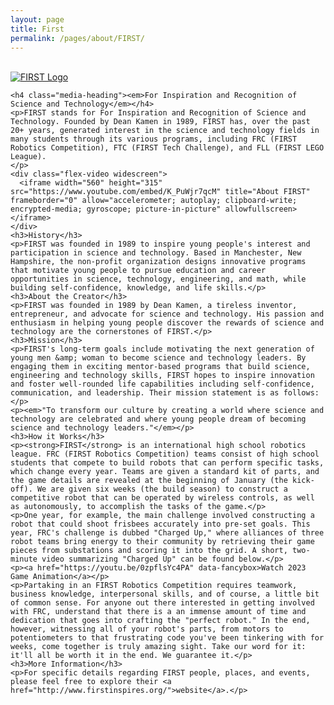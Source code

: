 ```yaml
---
layout: page
title: First
permalink: /pages/about/FIRST/
---
```

<article id="post-110" class="post-110 attachment type-attachment status-inherit hentry" itemtype="https://schema.org/CreativeWork" itemscope>
	<div class="inside-article">
    <div class="media"><a class="pull-right" href="http://www.usfirst.org/"><br />
      <img class="media-object" alt="FIRST Logo" src="{{ site.baseurl }}/images/first-logo.png" /></a>
    </div>
      
    <h4 class="media-heading"><em>For Inspiration and Recognition of Science and Technology</em></h4>
    <p>FIRST stands for For Inspiration and Recognition of Science and Technology. Founded by Dean Kamen in 1989, FIRST has, over the past 20+ years, generated interest in the science and technology fields in many students through its various programs, including FRC (FIRST Robotics Competition), FTC (FIRST Tech Challenge), and FLL (FIRST LEGO League).
    </p>
    <div class="flex-video widescreen">
      <iframe width="560" height="315" src="https://www.youtube.com/embed/K_PuWjr7qcM" title="About FIRST" frameborder="0" allow="accelerometer; autoplay; clipboard-write; encrypted-media; gyroscope; picture-in-picture" allowfullscreen></iframe>
    </div>
    <h3>History</h3>
    <p>FIRST was founded in 1989 to inspire young people's interest and participation in science and technology. Based in Manchester, New Hampshire, the non-profit organization designs innovative programs that motivate young people to pursue education and career opportunities in science, technology, engineering, and math, while building self-confidence, knowledge, and life skills.</p>
    <h3>About the Creator</h3>
    <p>FIRST was founded in 1989 by Dean Kamen, a tireless inventor, entrepreneur, and advocate for science and technology. His passion and enthusiasm in helping young people discover the rewards of science and technology are the cornerstones of FIRST.</p>
    <h3>Mission</h3>
    <p>FIRST's long-term goals include motivating the next generation of  young men &amp; woman to become science and technology leaders. By engaging them in exciting mentor-based programs that build science, engineering and technology skills, FIRST hopes to inspire innovation and foster well-rounded life capabilities including self-confidence, communication, and leadership. Their mission statement is as follows:</p>
    <p><em>"To transform our culture by creating a world where science and technology are celebrated and where young people dream of becoming science and technology leaders."</em></p>
    <h3>How it Works</h3>
    <p><strong>FIRST</strong> is an international high school robotics league. FRC (FIRST Robotics Competition) teams consist of high school students that compete to build robots that can perform specific tasks, which change every year. Teams are given a standard kit of parts, and the game details are revealed at the beginning of January (the kick-off). We are given six weeks (the build season) to construct a competitive robot that can be operated by wireless controls, as well as autonomously, to accomplish the tasks of the game.</p>
    <p>One year, for example, the main challenge involved constructing a robot that could shoot frisbees accurately into pre-set goals. This year, FRC's challenge is dubbed "Charged Up," where alliances of three robot teams bring energy to their community by retrieving their game pieces from substations and scoring it into the grid. A short, two-minute video summarizing "Charged Up" can be found below.</p>
    <p><a href="https://youtu.be/0zpflsYc4PA" data-fancybox>Watch 2023 Game Animation</a></p>
    <p>Partaking in an FIRST Robotics Competition requires teamwork, business knowledge, interpersonal skills, and of course, a little bit of common sense. For anyone out there interested in getting involved with FRC, understand that there is a an immense amount of time and dedication that goes into crafting the "perfect robot." In the end, however, witnessing all of your robot's parts, from motors to potentiometers to that frustrating code you've been tinkering with for weeks, come together is truly amazing sight. Take our word for it: it'll all be worth it in the end. We guarantee it.</p>
    <h3>More Information</h3>
    <p>For specific details regarding FIRST people, places, and events, please feel free to explore their <a href="http://www.firstinspires.org/">website</a>.</p>    
  </div>
</article>
